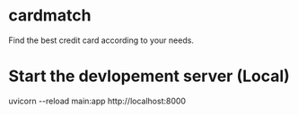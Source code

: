 # cardmatch
Find the best credit card according to your needs.

# Start the devlopement server (Local)
uvicorn --reload main:app
http://localhost:8000

